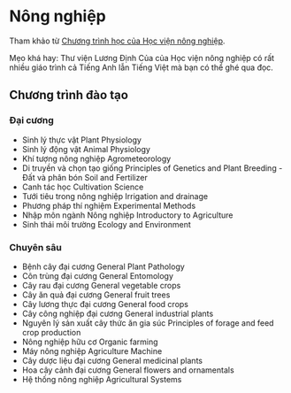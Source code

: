# Nông nghiệp

Tham khảo từ [Chương trình học của Học viện nông nghiệp](https://vnua.edu.vn/dao-tao/chuong-trinh-dao-tao/dao-tao-dai-hoc/cid/).  

Mẹo khá hay: Thư viện Lương Định Của của Học viện nông nghiệp có rất nhiều giáo trình cả Tiếng Anh lẫn Tiếng Việt mà bạn có thể ghé qua đọc.

## Chương trình đào tạo

### Đại cương

- Sinh lý thực vật Plant Physiology      
- Sinh lý động vật  Animal Physiology
- Khí tượng nông nghiệp Agrometeorology
- Di truyền và chọn tạo giống Principles of Genetics and Plant Breeding - Đất và phân bón Soil and Fertilizer
- Canh tác học Cultivation Science      
- Tưới tiêu trong nông nghiệp Irrigation and drainage      
- Phương pháp thí nghiệm  Experimental Methods
- Nhập môn ngành Nông nghiệp  Introductory to Agriculture
- Sinh thái môi trường Ecology and Environment

### Chuyên sâu
- Bệnh cây đại cương General Plant Pathology
- Côn trùng đại cương General Entomology
- Cây rau đại cương General vegetable crops
- Cây ăn quả đại cương General fruit trees    
- Cây lương thực đại cương  General food crops
- Cây công nghiệp đại cương  General industrial plants
- Nguyên lý sản xuất cây thức ăn gia súc  Principles of forage and feed crop production
- Nông nghiệp hữu cơ Organic farming
- Máy nông nghiệp Agriculture Machine
- Cây dược liệu đại cương  General medicinal plants
- Hoa cây cảnh đại cương  General flowers and ornamentals
- Hệ thống nông nghiệp Agricultural Systems